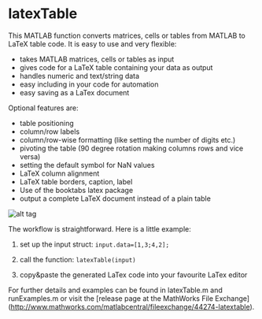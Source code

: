 # latexTable
This MATLAB function converts matrices, cells or tables from MATLAB to LaTeX table code. It is easy to use and very flexible:
- takes MATLAB matrices, cells or tables as input
- gives code for a LaTeX table containing your data as output
- handles numeric and text/string data
- easy including in your code for automation
- easy saving as a LaTex document

Optional features are:
- table positioning
- column/row labels
- column/row-wise formatting (like setting the number of digits etc.)
- pivoting the table (90 degree rotation making columns rows and vice versa)
- setting the default symbol for NaN values
- LaTeX column alignment
- LaTeX table borders, caption, label
- Use of the booktabs latex package
- output a complete LaTeX document instead of a plain table


![alt tag](https://cloud.githubusercontent.com/assets/12258734/13790805/724c99e0-eaea-11e5-8cb7-fc73122dd84d.png)


The workflow is straightforward. Here is a little example:

1. set up the input struct:
`input.data=[1,3;4,2];`

2. call the function:
`latexTable(input)`

3. copy&paste the generated LaTex code into your favourite LaTex editor

For further details and examples can be found in latexTable.m and runExamples.m or visit the [release page at the MathWorks File Exchange] (http://www.mathworks.com/matlabcentral/fileexchange/44274-latextable).
